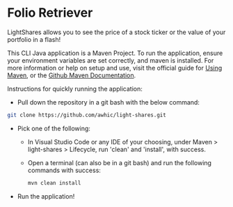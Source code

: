 # Folio Retriever
LightShares allows you to see the price of a stock ticker or the value of your portfolio in a flash!

This CLI Java application is a Maven Project. To run the application, ensure your environment variables are set correctly, and maven is installed. For more information or help on setup and use, visit the official guide for [Using Maven](https://maven.apache.org/), or the [Github Maven Documentation](https://github.com/apache/maven/blob/master/README.md).

Instructions for quickly running the application:
- Pull down the repository in a git bash with the below command:

 ```bash
 git clone https://github.com/awhic/light-shares.git
 ```
- Pick one of the following:
  - In Visual Studio Code or any IDE of your choosing, under Maven > light-shares > Lifecycle, run 'clean' and 'install', with success.
  - Open a terminal (can also be in a git bash) and run the following commands with success:
  
      ```bash
      mvn clean install
      ```
- Run the application!
